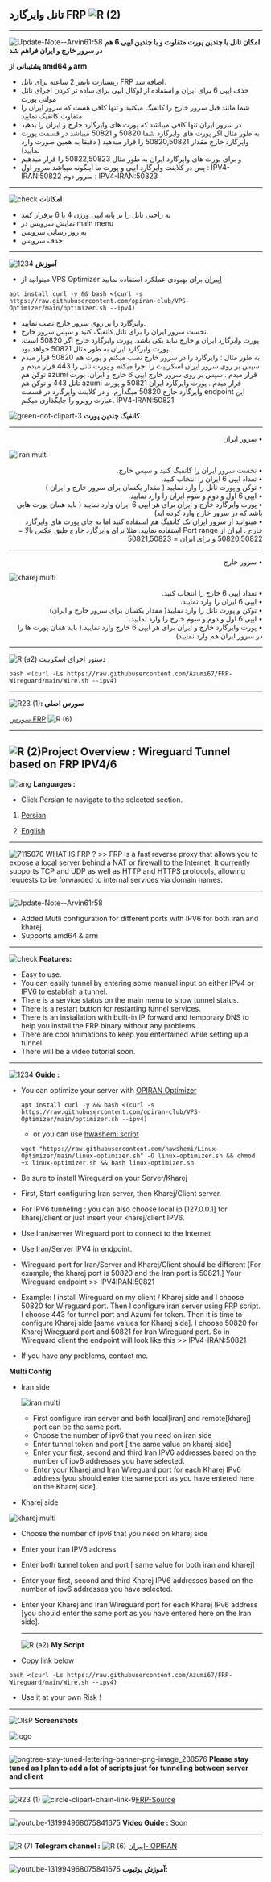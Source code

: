 **تانل وایرگارد FRP**
![R (2)](https://github.com/Azumi67/FRP-Wireguard/assets/119934376/2f6d1111-2741-4224-991b-8c3c6a660e26)
--------------------------------------------------------

------------------------------------------------------------
![Update-Note--Arvin61r58](https://github.com/Azumi67/FRP-Wireguard/assets/119934376/9e6f78ec-9286-4e0a-888e-d8c29f2fc486) 
**امکان تانل با چندین پورت متفاوت و با چندین ایپی 6 هم در سرور خارج و ایران فراهم شد**

**پشتیبانی از amd64 و arm**
  - ریستارت تایمر 2 ساعته برای تانل FRP اضافه شد.
  - حذف ایپی 6 برای ایران و استفاده از لوکال ایپی برای ساده تر کردن اجرای تانل مولتی پورت
  - شما مانند قبل سرور خارج را کاتفیگ میکنید و تنها کافی هست که سرور ایران را متفاوت کانفیگ نمایید
  - در سرور ایران تنها کافی میباشد که پورت های وایرگارد خارج و ایران را بدهید
  - به طور مثال اگر پورت های وایرگارد شما 50820 و 50821 میباشد در قسمت پورت وایرگارد خارج مقدار 50820,50821 را قرار میدهید ( دقیقا به همین صورت وارد نمایید)
  - و برای پورت های وایرگارد ایران به طور مثال 50822,50823 را قرار میدهیم
  - پس در کلاینت وایرگارد ایپی و پورت ما اینگونه میباشد سرور اول : IPV4-IRAN:50822  سرور دوم : IPV4-IRAN:50823

---------------------------------


![check](https://github.com/Azumi67/FRP-Wireguard/assets/119934376/2a5e9652-9a0a-4b80-a9fc-db970d3804a0)
**امکانات** 

- به راحتی تانل را بر پایه ایپی ورژن 4 یا 6 برقرار کنید
- نمایش سرویس در main menu
- به روز رسانی سرویس
- حذف سرویس

- -----------------------------------------------------------------------------

![1234](https://github.com/Azumi67/FRP-Wireguard/assets/119934376/786573e0-752a-4ec0-b41b-02dedff28225)
**آموزش**

- میتوانید از VPS Optimizer [اپیران](https://github.com/opiran-club/VPS-Optimizer) برای بهبودی عملکرد استفاده نمایید 
```
apt install curl -y && bash <(curl -s https://raw.githubusercontent.com/opiran-club/VPS-Optimizer/main/optimizer.sh --ipv4)
```
- وایرگارد را بر روی سرور خارج نصب نمایید.
- نخست سرور ایران را برای تانل کانفیگ کنید و سپس سرور خارج.
- پورت وایرگارد ایران و خارج نباید یکی باشد. پورت وایرگارد خارج اگر 50820 است، پورت وایرگارد ایران به طور مثال 50821 خواهد بود.
- به طور مثال : وایرگارد را در سرور خارج نصب میکنم و پورت هم 50820 قرار میدم سپس بر روی سرور ایران اسکریپت را اجرا میکنم و پورت تانل را 443 قرار میدم و توکن هم azumi قرار میدم .  سپس بر روی سرور خارج ایپی 6 خارج و ایران، پورت تانل 443 و توکن هم azumi قرار میدم . پورت وایرگارد ایران 50821 و پورت وایرگارد خارج 50820 میگذارم. و در کلاینت وایرگارد در قسمت endpoint این عبارت روبرو را جایگذاری میکنم. IPV4-IRAN:50821


 ![green-dot-clipart-3](https://github.com/Azumi67/FRP-Wireguard/assets/119934376/d285f2bb-00ca-471b-95df-65d91eec2d9c)
**کانفیگ چندین پورت**

----------------------------------------------
  
  <div dir="rtl">&bull; سرور ایران</div>

   
   ![iran multi](https://github.com/Azumi67/FRP-Wireguard/assets/119934376/a68d78cb-589d-4b85-a291-dbfebcadc18a)
  
   <div dir="rtl">&bull; نخست سرور ایران را کانفیگ کنید و سپس خارج.</div>
 <div dir="rtl">&bull; تعداد ایپی 6 ایران را انتخاب کنید.</div>
  <div dir="rtl">&bull; توکن و پورت تانل را وارد نمایید ( مقدار یکسان برای سرور خارج و ایران )</div>
   <div dir="rtl">&bull; ایپی 6 اول و دوم و سوم ایران را وارد نمایید.</div>
    <div dir="rtl">&bull; پورت وایرگارد خارج و ایران برای هر ایپی 6 ایران وارد نمایید ( باید همان پورت هایی باشد که در سرور خارج وارد کرده اید)</div>
     <div dir="rtl">&bull; میتوانید از سرور ایران تک کانفیگ هم استفاده کنید اما به جای پورت های وایرگارد خارج . ایران از Port range استفاده نمایید. مثلا برای وایرگارد خارج طبق عکس بالا = 50820,50822 و برای ایران = 50821,50823</div>
  

---------------------------------------------
 
  <div dir="rtl">&bull; سرور خارج</div>
  
![kharej multi](https://github.com/Azumi67/FRP-Wireguard/assets/119934376/80683a0c-f6be-42d9-95d4-e8064b5f4499)
 <div dir="rtl">&bull; تعداد ایپی 6 خارج را انتخاب کنید.</div>
 <div dir="rtl">&bull; ایپی 6 ایران را وارد نمایید.</div>
 <div dir="rtl">&bull; توکن و پورت تانل را وارد نمایید( مقدار یکسان برای سرور خارج و ایران)</div>
 <div dir="rtl">&bull; ایپی 6 اول و دوم و سوم خارج را وارد نمایید.</div>
 <div dir="rtl">&bull; پورت وایرگارد خارج و ایران برای هر ایپی 6 خارج وارد نمایید.( باید همان پورت ها را در سرور ایران هم وارد نمایید)</div>


-----------------------------------------------
![R (a2)](https://github.com/Azumi67/FRP-Wireguard/assets/119934376/9a84efc5-545d-4222-a851-9f08f573766c)
دستور اجرای اسکریپت 
```
bash <(curl -Ls https://raw.githubusercontent.com/Azumi67/FRP-Wireguard/main/Wire.sh --ipv4)
```
----------------------------------------------------------------

![R23 (1)](https://github.com/Azumi67/FRP-Wireguard/assets/119934376/ff23b9fa-a9da-428b-8bb6-e967160025d9)**: سورس اصلی**



[سورس FRP](https://github.com/fatedier/frp) ![R (6)](https://github.com/Azumi67/FRP-Wireguard/assets/119934376/b9993cf7-fddb-4c8e-8892-ecab0c2a0496)

------------------------------------------------------------------
![R (2)](https://github.com/Azumi67/FRP-Wireguard/assets/119934376/3a051159-7849-42b0-97d6-90ea6e78d13f)Project Overview : Wireguard Tunnel based on FRP IPV4/6
--------------------------------
![lang](https://github.com/Azumi67/FRP-Wireguard/assets/119934376/76f0a24c-7a39-4fa3-88ed-5428d1c90007) **Languages :**


- Click Persian to navigate to the selceted section.

1. [Persian](https://github.com/Azumi67/FRP-Wireguard/blob/main/README.md#%D8%AA%D8%A7%D9%86%D9%84-%D9%88%D8%A7%DB%8C%D8%B1%DA%AF%D8%A7%D8%B1%D8%AF-frp)

2. [English](https://github.com/Azumi67/FRP-Wireguard/blob/main/README.md#project-overview--wireguard-tunnel-based-on-frp-ipv46)

---------------------------------------------------------
![7115070](https://github.com/Azumi67/FRP-Wireguard/assets/119934376/d04e7b18-0b6d-4237-8447-2f7e1736a2dd)  WHAT IS FRP ? >> FRP is a fast reverse proxy that allows you to expose a local server behind a NAT or firewall to the Internet. It currently supports TCP and UDP as well as HTTP and HTTPS protocols, allowing requests to be forwarded to internal services via domain names.

------------------------------------------------------------------------------
![Update-Note--Arvin61r58](https://github.com/Azumi67/FRP-Wireguard/assets/119934376/bace3b9b-4ac8-4e4f-9e0d-155d69ffcf32)
- Added Mutli configuration for different ports with IPV6 for both iran and kharej.
- Supports amd64 & arm
-------------------------------

![check](https://github.com/Azumi67/FRP-Wireguard/assets/119934376/9445fa6e-9eff-4299-b65d-5115bf53aead) **Features:**

- Easy to use.
- You can easily tunnel by entering some manual input on either IPV4 or IPV6 to establish a tunnel.
- There is a service status on the main menu to show tunnel status.
- There is a restart button for restarting tunnel services.
- There is an installation with built-in IP forward and temporary DNS to help you install the FRP binary without any problems.
- There are cool animations to keep you entertained while setting up a tunnel.
- There will be a video tutorial soon.
----------------------------------------------------------------------------------------------------------------------------
![1234](https://github.com/Azumi67/FRP-Wireguard/assets/119934376/d1434ac2-94a9-44ef-8a14-84b981ab2e75) **Guide :** 

- You can optimize your server with [OPIRAN Optimizer](https://github.com/opiran-club/VPS-Optimizer)
  ```
  apt install curl -y && bash <(curl -s https://raw.githubusercontent.com/opiran-club/VPS-Optimizer/main/optimizer.sh --ipv4)
   ```
  
  - or you can use [hwashemi script](https://github.com/hawshemi/Linux-Optimizer)
    
  ```
  wget "https://raw.githubusercontent.com/hawshemi/Linux-Optimizer/main/linux-optimizer.sh" -O linux-optimizer.sh && chmod +x linux-optimizer.sh && bash linux-optimizer.sh 
  ```

- Be sure to install Wireguard on your Server/Kharej
- First, Start configuring Iran server, then Kharej/Client server.
- For IPV6 tunneling : you can also choose local ip [127.0.0.1] for kharej/client or just insert your kharej/client IPV6.
- Use Iran/server Wireguard port to connect to the Internet
- Use Iran/Server IPV4 in endpoint.
- Wireguard port for Iran/Server and Kharej/Client should be different [For example, the kharej port is 50820 and the Iran port is 50821.] Your Wireguard endpoint >> IPV4IRAN:50821

 - Example: I install Wireguard on my client / Kharej side and I choose 50820 for Wireguard port. Then I configure iran server using FRP script. I choose 443 for tunnel port and Azumi 
  for token. Then it is time to configure Kharej side [same values for Kharej side].
  I choose 50820 for Kharej Wireguard port and 50821 for Iran Wireguard port. So in Wireguard client the endpoint will look like this >> IPV4-IRAN:50821
  - If you have any problems, contact me.

**Multi Config**
- Iran side

  ![iran multi](https://github.com/Azumi67/FRP-Wireguard/assets/119934376/33b1a17b-ec17-403c-a32d-cb9dc40b14b2)
  - First configure iran server and both local[iran] and remote[kharej] port can be the same port.
  - Choose the number of ipv6 that you need on iran side
  - Enter tunnel token and port [ the same value on kharej side]
  - Enter your first, second and third Iran IPV6 addresses based on the number of ipv6 addresses you have selected.
  - Enter your Kharej and Iran Wireguard port for each Kharej IPv6 address [you should enter the same port as you have entered here on the Kharej side].
    
- Kharej side
 
![kharej multi](https://github.com/Azumi67/FRP-Wireguard/assets/119934376/fabeb685-d7be-49df-82cd-f1e62b4912d2)

- Choose the number of ipv6 that you need on kharej side
- Enter your iran IPV6 address
- Enter both tunnel token and port [ same value for both iran and kharej]
- Enter your first, second and third Kharej IPV6 addresses based on the number of ipv6 addresses you have selected.
- Enter your Kharej and Iran Wireguard port for each Kharej IPv6 address [you should enter the same port as you have entered here on the Iran side].



  -------------------------------------------------------------------------------------
  ![R (a2)](https://github.com/Azumi67/FRP-Wireguard/assets/119934376/14145d9d-93d4-4b64-8907-b97ffb73f09f) **My Script**

 - Copy link below
   
```
bash <(curl -Ls https://raw.githubusercontent.com/Azumi67/FRP-Wireguard/main/Wire.sh --ipv4)
```
- Use it at your own Risk !
-------------------------------------------------------------------------------------------------

![OIsP](https://github.com/Azumi67/FRP-Wireguard/assets/119934376/bae77d47-ad4c-498b-8354-8ef8631e166d) **Screenshots**
<kbd>
 
![logo](https://github.com/Azumi67/FRP-Wireguard/assets/119934376/f1b71450-8794-4d54-897b-fb5564d37416)



-----------------------------------------------------------------------------------------


![pngtree-stay-tuned-lettering-banner-png-image_238576](https://github.com/Azumi67/FRP-Wireguard/assets/119934376/7ca06a6e-d94a-45b9-bfc6-0a71090fd10e) **Please stay tuned as I plan to add a lot of scripts just for tunneling between server and client**

-------------------------------------------------------------------------------------------------------------------------

![R23 (1)](https://github.com/Azumi67/FRP-Wireguard/assets/119934376/31baa226-5045-4489-90d2-1a066a91e880)
![circle-clipart-chain-link-9](https://github.com/Azumi67/FRP-Wireguard/assets/119934376/348d93a7-b12b-414a-908d-664ea38f4cdf)[FRP-Source](https://github.com/fatedier/frp)

------------------------------------------------------------------------------------------------------------
![youtube-131994968075841675](https://github.com/Azumi67/FRP-Wireguard/assets/119934376/dcde492b-ba44-4837-bb50-bbe4b3ac843a) **Video Guide :**  Soon

---------------------------------------------------------------------------------------------------------

![R (7)](https://github.com/Azumi67/FRP-Wireguard/assets/119934376/5024ce1e-1cbf-4855-9b78-497c39b9f2f8) **Telegram channel :**
![R (6)](https://github.com/Azumi67/FRP-V2ray-Loadbalance/assets/119934376/f81bf6e1-cfed-4e24-b944-236f5c0b15d3) [اپیران- OPIRAN](https://t.me/OPIranClubb)


-------------------------------------------------



![youtube-131994968075841675](https://github.com/Azumi67/FRP-Wireguard/assets/119934376/d9fb3c2c-5bdf-4854-8989-31f050432b6e)
**آموزش یوتیوب:**




